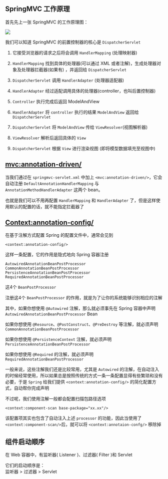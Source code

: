 ## SpringMVC 工作原理
首先先上一张 SpringMVC 的工作原理图：
  
![](https://images2015.cnblogs.com/blog/249993/201612/249993-20161212142542042-2117679195.jpg)  

我们可以知道 SpringMVC 的前置控制器的核心是 `DispatcherServlet`   

1. 它接受浏览器的请求之后将会调用 `HandlerMapping` (处理映射器)  

2. `HandlerMapping` 找到具体的处理器(可以通过 XML 或者注解)，生成处理器对象及处理器拦截器(如果有) ，并返回给 `DispatcherServlet`  

3. `DispatcherServlet` 调用 `HandlerAdapter` (处理器适配器) 

4. `HandlerAdapter` 经过适配调用具体的处理器(controller，也叫后置控制器) 

5. `Controller` 执行完成后返回 ModelAndView  

6. `HandlerAdapter` 将 `controller` 执行的结果 `ModelAndView` 返回给 `DispatcherServlet` 

7. `DispatcherServlet` 将 `ModelAndView` 传给 `ViewResolver`(视图解析器) 

8. `ViewResolver` 解析后返回具体的 `View`

9. `DispatcherServlet` 根据 `View` 进行渲染视图 (即将模型数据填充至视图中)   


## <mvc:annotation-driven/>
当我们通过在 `springmvc-servlet.xml` 中加上
`<mvc:annotation-driven/>`，它会自动注册 `DefaultAnnotationHandlerMapping` 与 `AnnotationMethodHandlerAdapter` 这两个 bean。  

也就是我们可以不用再配置 `HandlerMapping` 和 `HandlerAdapter` 了，但是这样使用默认的配置的话，就不能指定拦截器了  

## <Context:annotation-config/>
在基于注解方式配置 Spring 的配置文件中，通常会见到  
```
<context:annotation-config/>
```
这样一条配置，它的作用是隐式地向 Spring 容器注册  
```
AutowiredAnnotationBeanPostProcessor
CommonAnnotationBeanPostProcessor
PersistenceAnnotationBeanPostProcessor
RequiredAnnotationBeanPostProcessor
```
这4个 `BeanPostProcessor`  

注册这4个 `BeanPostProcessor` 的作用，就是为了让你的系统能够识别相应的注解  


其中，如果你想使用 `@Autowired` 注解，那么就必须事先在 Spring 容器中声明 `AutowiredAnnotationBeanPostProcessor` Bean  

如果你想使用 `@Resource`、`@PostConstruct`、`@PreDestroy` 等注解，就必须声明 `CommonAnnotationBeanPostProcessor`   

如果你想使用 `@PersistenceContext` 注解，就必须声明 `PersistenceAnnotationBeanPostProcessor`   

如果你想使用 `@Required` 的注解，就必须声明 `RequiredAnnotationBeanPostProcessor`  

一般来说，这些注解我们还是比较常用，尤其是 `Autowired` 的注解，在自动注入的时候经常使用，所以如果总是按照传统的方式一条一条配置显得有些繁琐和没有必要，于是 `Spring` 给我们提供 `<context:annotation-config/>` 的简化配置方式，自动帮你完成声明  

不过呢，我们使用注解一般都会配置扫描包路径选项  
```
<context:component-scan base-package="xx.xx"/>
```
该配置项其实也包含了自动注入上述 `processor` 的功能，因此当使用了 `<context:component-scan/>`后，就可以将 `<context:annotaion-confg/>` 移除掉  

## 组件启动顺序
在 Web 容器中，有监听器( Listener )、过滤器( Filter )和 Servlet  

它们的启动顺序是：  
监听器 > 过滤器 > Servlet  





